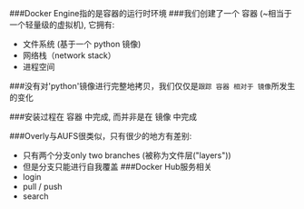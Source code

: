 ###Docker Engine指的是容器的运行时环境
###我们创建了一个 容器 (~相当于一个轻量级的虚拟机), 
它拥有:
* 文件系统 (基于一个 python 镜像)
* 网络栈（network stack）
* 进程空间    
    
###没有对'python'镜像进行完整地拷贝，我们仅仅是`跟踪 容器 相对于 镜像`所发生的变化
     
###安装过程在 容器 中完成, 而并非是在 镜像 中完成
     
###Overly与AUFS很类似，只有很少的地方有差别:
* 只有两个分支only two branches (被称为文件层("layers"))
* 但是分支只能进行自我覆盖
###Docker Hub服务相关
* login
* pull / push
* search
